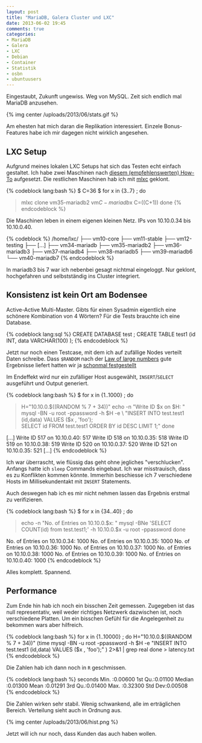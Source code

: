 ```yaml
---
layout: post
title: "MariaDB, Galera Cluster und LXC"
date: 2013-06-02 19:45
comments: true
categories:
- MariaDB
- Galera
- LXC
- Debian
- Container
- Statistik
- osbn
- ubuntuusers
---
```


Eingestaubt, Zukunft ungewiss. Weg von MySQL. Zeit sich endlich mal
MariaDB anzusehen.

{% img center /uploads/2013/06/stats.gif %}

Am ehesten hat mich daran die Replikation interessiert. Einzele Bonus-Features
habe ich mir dagegen nicht wirklich angesehen.

## LXC Setup

Aufgrund meines lokalen LXC Setups hat sich das Testen echt einfach gestaltet.
Ich habe zwei Maschinen nach
[diesem (empfehlenswerten) How-To](http://edin.no-ip.com/blog/hswong3i/mariadb-galera-mastermaster-replication-ubuntu-12-04-howto)
aufgesetzt. Die restlichen Maschinen hab ich mit
[mlxc](https://gist.github.com/noqqe/2693967) geklont.

{% codeblock lang:bash %}
$ C=36
$ for x in {3..7} ; do
>  mlxc clone vm35-mariadb2 vm${C}-mariadb$x
>  C=$(($C+1))
> done
{% endcodeblock %}

Die Maschinen leben in einem eigenen kleinen Netz. IPs von 10.10.0.34 bis 10.10.0.40.

{% codeblock %}
/home/lxc/
├── vm10-core
├── vm11-stable
├── vm12-testing
├── [...]
├── vm34-mariadb
├── vm35-mariadb2
├── vm36-mariadb3
├── vm37-mariadb4
├── vm38-mariadb5
├── vm39-mariadb6
└── vm40-mariadb7
{% endcodeblock %}

In mariadb3 bis 7 war ich nebenbei gesagt nichtmal eingeloggt. Nur
geklont, hochgefahren und selbstständig ins Cluster integriert.

## Konsistenz ist kein Ort am Bodensee

Active-Active Multi-Master. Gibts für einen Sysadmin eigentlich
eine schönere Kombination von 4 Wörtern? Für die Tests brauchte ich eine
Database.

{% codeblock lang:sql %}
CREATE DATABASE test ;
CREATE TABLE test1 (id INT, data VARCHAR(100) );
{% endcodeblock %}

Jetzt nur noch einen Testcase, mit dem ich auf zufällige Nodes
verteilt Daten schreibe. Dass `$RANDOM` nach der
[Law of large numbers](http://en.wikipedia.org/wiki/Law_of_large_numbers)
gute Ergebnisse liefert hatten wir ja
[schonmal festgestellt](/blog/2012/12/28/wie-der-zufall-so-will/)

Im Endeffekt wird nur ein zufälliger Host ausgewählt, `INSERT`/`SELECT`
ausgeführt und Output generiert.

{% codeblock lang:bash %}
$ for x in {1..1000} ; do
>  H="10.10.0.$((RANDOM % 7 + 34))"
>  echo -n "Write ID $x on $H: "
>  mysql -BN -u root -ppassword -h $H -e \
>   "INSERT INTO test.test1 (id,data) VALUES ($x , 'foo'); \
>   SELECT id FROM test.test1 ORDER BY id DESC LIMIT 1;"
> done

[...]
Write ID 517 on 10.10.0.40: 517
Write ID 518 on 10.10.0.35: 518
Write ID 519 on 10.10.0.38: 519
Write ID 520 on 10.10.0.37: 520
Write ID 521 on 10.10.0.35: 521
[...]
{% endcodeblock %}

Ich war überrascht, wie flüssig das geht ohne jegliches "verschlucken". Anfangs
hatte ich `sleep` Commands eingebaut. Ich war misstrauisch, dass es
zu Konflikten kommen könnte. Immerhin beschiesse ich 7 verschiedene Hosts
im Millisekundentakt mit `INSERT` Statements.

Auch deswegen hab ich es mir nicht nehmen lassen das Ergebnis erstmal zu
verifizieren.

{% codeblock lang:bash %}
$ for x in {34..40} ; do
>   echo -n "No. of Entries on 10.10.0.$x: "
>   mysql -BNe 'SELECT COUNT(id) from test.test1;' -h 10.10.0.$x -u root -ppassword
> done

No. of Entries on 10.10.0.34: 1000
No. of Entries on 10.10.0.35: 1000
No. of Entries on 10.10.0.36: 1000
No. of Entries on 10.10.0.37: 1000
No. of Entries on 10.10.0.38: 1000
No. of Entries on 10.10.0.39: 1000
No. of Entries on 10.10.0.40: 1000
{% endcodeblock %}

Alles komplett. Spannend.

## Performance

Zum Ende hin hab ich noch ein bisschen Zeit gemessen. Zugegeben ist
das null representativ, weil weder richtiges Netzwerk dazwischen ist,
noch verschiedene Platten. Um ein bisschen Gefühl für die Angelegenheit zu
bekommen wars aber hilfreich.

{% codeblock lang:bash %}
for x in {1..10000} ; do
  H="10.10.0.$((RANDOM % 7 + 34))"
  (time mysql -BN -u root -ppassword -h $H -e "INSERT INTO test.test1 (id,data) VALUES ($x , 'foo');" ) 2>&1 | grep real
done > latency.txt
{% endcodeblock %}

Die Zahlen hab ich dann noch in `R` geschmissen.

{% codeblock lang:bash %}
     seconds
 Min.   :0.00600
 1st Qu.:0.01100
 Median :0.01300
 Mean   :0.01291
 3rd Qu.:0.01400
 Max.   :0.32300
 Std Dev:0.00508
{% endcodeblock %}

Die Zahlen wirken sehr stabil. Wenig schwankend, alle im erträglichen Bereich.
Verteilung sieht auch in Ordnung aus.

{% img center /uploads/2013/06/hist.png %}

Jetzt will ich nur noch, dass Kunden das auch haben wollen.
